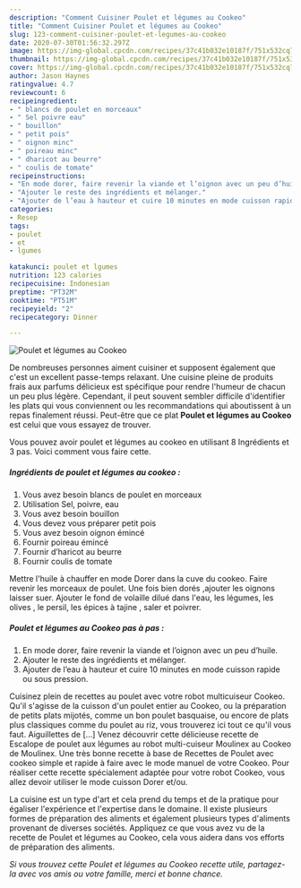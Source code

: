 ```yaml
---
description: "Comment Cuisiner Poulet et légumes au Cookeo"
title: "Comment Cuisiner Poulet et légumes au Cookeo"
slug: 123-comment-cuisiner-poulet-et-legumes-au-cookeo
date: 2020-07-30T01:56:32.297Z
image: https://img-global.cpcdn.com/recipes/37c41b032e10187f/751x532cq70/poulet-et-legumes-au-cookeo-photo-principale-de-la-recette.jpg
thumbnail: https://img-global.cpcdn.com/recipes/37c41b032e10187f/751x532cq70/poulet-et-legumes-au-cookeo-photo-principale-de-la-recette.jpg
cover: https://img-global.cpcdn.com/recipes/37c41b032e10187f/751x532cq70/poulet-et-legumes-au-cookeo-photo-principale-de-la-recette.jpg
author: Jason Haynes
ratingvalue: 4.7
reviewcount: 6
recipeingredient:
- " blancs de poulet en morceaux"
- " Sel poivre eau"
- " bouillon"
- " petit pois"
- " oignon minc"
- " poireau minc"
- " dharicot au beurre"
- " coulis de tomate"
recipeinstructions:
- "En mode dorer, faire revenir la viande et l’oignon avec un peu d’huile."
- "Ajouter le reste des ingrédients et mélanger."
- "Ajouter de l’eau à hauteur et cuire 10 minutes en mode cuisson rapide ou sous pression."
categories:
- Resep
tags:
- poulet
- et
- lgumes

katakunci: poulet et lgumes 
nutrition: 123 calories
recipecuisine: Indonesian
preptime: "PT32M"
cooktime: "PT51M"
recipeyield: "2"
recipecategory: Dinner

---
```



![Poulet et légumes au Cookeo](https://img-global.cpcdn.com/recipes/37c41b032e10187f/751x532cq70/poulet-et-legumes-au-cookeo-photo-principale-de-la-recette.jpg)

De nombreuses personnes aiment cuisiner et supposent également que c'est un excellent passe-temps relaxant. Une cuisine pleine de produits frais aux parfums délicieux est spécifique pour rendre l'humeur de chacun un peu plus légère. Cependant, il peut souvent sembler difficile d'identifier les plats qui vous conviennent ou les recommandations qui aboutissent à un repas finalement réussi. Peut-être que ce plat <strong> Poulet et légumes au Cookeo </strong> est celui que vous essayez de trouver.

<!--inarticleads1-->

Vous pouvez avoir poulet et légumes au cookeo en utilisant 8 Ingrédients et 3 pas. Voici comment vous faire cette.

##### Ingrédients de poulet et légumes au cookeo :

1. Vous avez besoin  blancs de poulet en morceaux
1. Utilisation  Sel, poivre, eau
1. Vous avez besoin  bouillon
1. Vous devez vous préparer  petit pois
1. Vous avez besoin  oignon émincé
1. Fournir  poireau émincé
1. Fournir  d’haricot au beurre
1. Fournir  coulis de tomate


Mettre l&#39;huile à chauffer en mode Dorer dans la cuve du cookeo. Faire revenir les morceaux de poulet. Une fois bien dorés ,ajouter les oignons laisser suer. Ajouter le fond de volaille dilué dans l&#39;eau, les légumes, les olives , le persil, les épices à tajine , saler et poivrer. 

<!--inarticleads2-->

##### Poulet et légumes au Cookeo pas à pas :

1. En mode dorer, faire revenir la viande et l’oignon avec un peu d’huile.
1. Ajouter le reste des ingrédients et mélanger.
1. Ajouter de l’eau à hauteur et cuire 10 minutes en mode cuisson rapide ou sous pression.


Cuisinez plein de recettes au poulet avec votre robot multicuiseur Cookeo. Qu&#39;il s&#39;agisse de la cuisson d&#39;un poulet entier au Cookeo, ou la préparation de petits plats mijotés, comme un bon poulet basquaise, ou encore de plats plus classiques comme du poulet au riz, vous trouverez ici tout ce qu&#39;il vous faut. Aiguillettes de […] Venez découvrir cette délicieuse recette de Escalope de poulet aux légumes au robot multi-cuiseur Moulinex au Cookeo de Moulinex. Une très bonne recette à base de Recettes de Poulet avec cookeo simple et rapide à faire avec le mode manuel de votre Cookeo. Pour réaliser cette recette spécialement adaptée pour votre robot Cookeo, vous allez devoir utiliser le mode cuisson Dorer et/ou. 

<!--inarticleads1-->

<p>
La cuisine est un type d'art et cela prend du temps et de la pratique pour égaliser l'expérience et l'expertise dans le domaine. Il existe plusieurs formes de préparation des aliments et également plusieurs types d'aliments provenant de diverses sociétés. Appliquez ce que vous avez vu de la recette de Poulet et légumes au Cookeo, cela vous aidera dans vos efforts de préparation des aliments.
</p>

<p>
<i>Si vous trouvez cette Poulet et légumes au Cookeo recette utile, partagez-la avec vos amis ou votre famille, merci et bonne chance.</i>
</p>
